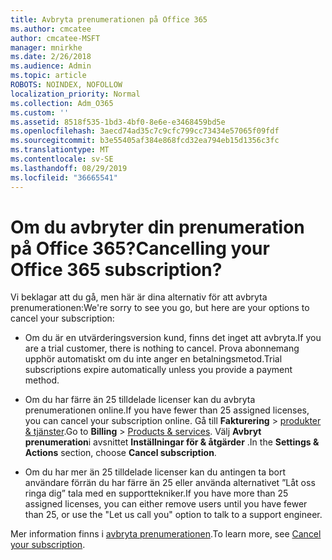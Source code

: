 ```yaml
---
title: Avbryta prenumerationen på Office 365
ms.author: cmcatee
author: cmcatee-MSFT
manager: mnirkhe
ms.date: 2/26/2018
ms.audience: Admin
ms.topic: article
ROBOTS: NOINDEX, NOFOLLOW
localization_priority: Normal
ms.collection: Adm_O365
ms.custom: ''
ms.assetid: 8518f535-1bd3-4bf0-8e6e-e3468459bd5e
ms.openlocfilehash: 3aecd74ad35c7c9cfc799cc73434e57065f09fdf
ms.sourcegitcommit: b3e55405af384e868fcd32ea794eb15d1356c3fc
ms.translationtype: MT
ms.contentlocale: sv-SE
ms.lasthandoff: 08/29/2019
ms.locfileid: "36665541"
---
```

# <a name="cancelling-your-office-365-subscription"></a><span data-ttu-id="81bf9-102">Om du avbryter din prenumeration på Office 365?</span><span class="sxs-lookup"><span data-stu-id="81bf9-102">Cancelling your Office 365 subscription?</span></span>

<span data-ttu-id="81bf9-103">Vi beklagar att du gå, men här är dina alternativ för att avbryta prenumerationen:</span><span class="sxs-lookup"><span data-stu-id="81bf9-103">We're sorry to see you go, but here are your options to cancel your subscription:</span></span>
  
- <span data-ttu-id="81bf9-104">Om du är en utvärderingsversion kund, finns det inget att avbryta.</span><span class="sxs-lookup"><span data-stu-id="81bf9-104">If you are a trial customer, there is nothing to cancel.</span></span> <span data-ttu-id="81bf9-105">Prova abonnemang upphör automatiskt om du inte anger en betalningsmetod.</span><span class="sxs-lookup"><span data-stu-id="81bf9-105">Trial subscriptions expire automatically unless you provide a payment method.</span></span>

- <span data-ttu-id="81bf9-106">Om du har färre än 25 tilldelade licenser kan du avbryta prenumerationen online.</span><span class="sxs-lookup"><span data-stu-id="81bf9-106">If you have fewer than 25 assigned licenses, you can cancel your subscription online.</span></span> <span data-ttu-id="81bf9-107">Gå till **Fakturering** \> [produkter & tjänster](https://go.microsoft.com/fwlink/p/?linkid=842054).</span><span class="sxs-lookup"><span data-stu-id="81bf9-107">Go to **Billing** \> [Products & services](https://go.microsoft.com/fwlink/p/?linkid=842054).</span></span> <span data-ttu-id="81bf9-108">Välj **Avbryt prenumeration**i avsnittet **Inställningar för & åtgärder** .</span><span class="sxs-lookup"><span data-stu-id="81bf9-108">In the **Settings & Actions** section, choose **Cancel subscription**.</span></span>

- <span data-ttu-id="81bf9-109">Om du har mer än 25 tilldelade licenser kan du antingen ta bort användare förrän du har färre än 25 eller använda alternativet ”Låt oss ringa dig” tala med en supporttekniker.</span><span class="sxs-lookup"><span data-stu-id="81bf9-109">If you have more than 25 assigned licenses, you can either remove users until you have fewer than 25, or use the "Let us call you" option to talk to a support engineer.</span></span>

<span data-ttu-id="81bf9-110">Mer information finns i [avbryta prenumerationen](https://docs.microsoft.com/office365/admin/subscriptions-and-billing/cancel-your-subscription).</span><span class="sxs-lookup"><span data-stu-id="81bf9-110">To learn more, see [Cancel your subscription](https://docs.microsoft.com/office365/admin/subscriptions-and-billing/cancel-your-subscription).</span></span>